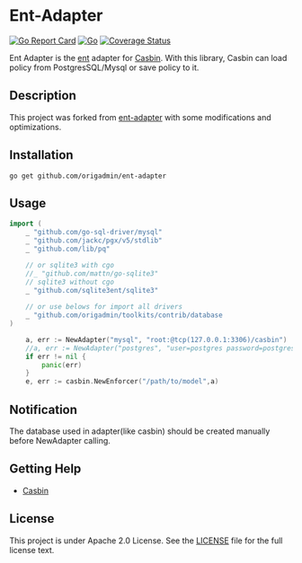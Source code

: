 # Ent-Adapter

[![Go Report Card](https://goreportcard.com/badge/github.com/casbin/gorm-adapter)](https://goreportcard.com/report/github.com/casbin/ent-adapter)
[![Go](https://github.com/casbin/ent-adapter/actions/workflows/ci.yml/badge.svg)](https://github.com/casbin/ent-adapter/actions/workflows/ci.yml)
[![Coverage Status](https://coveralls.io/repos/github/casbin/ent-adapter/badge.svg?branch=master)](https://coveralls.io/github/casbin/ent-adapter?branch=master)

Ent Adapter is the [ent](https://github.com/ent/ent) adapter for [Casbin](https://github.com/casbin/casbin). With this library, Casbin can load policy from PostgresSQL/Mysql or save policy to it.

## Description

This project was forked from [ent-adapter](https://github.com/casbin/ent-adapter) with some modifications and optimizations.

## Installation

```shell
go get github.com/origadmin/ent-adapter
```

## Usage

```go
import (
    _ "github.com/go-sql-driver/mysql"
    _ "github.com/jackc/pgx/v5/stdlib"
    _ "github.com/lib/pq"

    // or sqlite3 with cgo
    //_ "github.com/mattn/go-sqlite3"
    // sqlite3 without cgo
    _ "github.com/sqlite3ent/sqlite3"
	
	// or use belows for import all drivers
    _ "github.com/origadmin/toolkits/contrib/database
)

    a, err := NewAdapter("mysql", "root:@tcp(127.0.0.1:3306)/casbin")
    //a, err := NewAdapter("postgres", "user=postgres password=postgres host=127.0.0.1 port=5432 dbname=casbin")
    if err != nil {
        panic(err) 
    }
    e, err := casbin.NewEnforcer("/path/to/model",a)
```

## Notification

The database used in adapter(like casbin) should be created manually before NewAdapter calling.

## Getting Help

- [Casbin](https://github.com/casbin/casbin)

## License

This project is under Apache 2.0 License. See the [LICENSE](LICENSE) file for the full license text.
